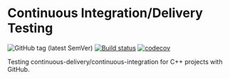 # Continuous Integration/Delivery Testing

![GitHub tag (latest SemVer)](https://img.shields.io/github/v/tag/WesToleman/CI-CD-tests?sort=semver)
[![Build status](https://ci.appveyor.com/api/projects/status/440duv07ut7tfhqc/branch/master?svg=true)](https://ci.appveyor.com/project/WesToleman/ci-cd-tests/branch/master)
[![codecov](https://codecov.io/gh/WesToleman/CI-CD-Tests/branch/master/graph/badge.svg)](https://codecov.io/gh/WesToleman/CI-CD-Tests)

Testing continuous-delivery/continuous-integration for C++ projects with GitHub.
